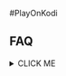 #PlayOnKodi


## FAQ

<details><summary>CLICK ME</summary>
<p>

#### yes, even hidden code blocks!

```python
print("hello world!")
```

</p>
</details>